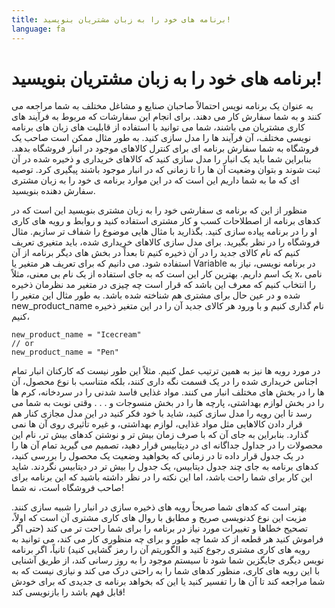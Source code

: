 ```yaml
---
title: برنامه های خود را به زبان مشتریان بنویسید!
language: fa
---
```


# برنامه های خود را به زبان مشتریان بنویسید!

به عنوان یک برنامه نویس احتمالاً صاحبان صنایع و مشاغل مختلف به شما مراجعه می کنند و به شما سفارش کار می دهند. برای انجام این سفارشات که مربوط به فرآیند های کاری مشتریان می باشند، شما می توانید با استفاده از قابلیت های زبان های برنامه نویسی مختلف، آن فرآیند ها را مدل سازی کنید. به طور مثال ممکن است صاحب یک فروشگاه به شما سفارش برنامه ای برای کنترل کالاهای موجود در انبار فروشگاه بدهد. بنابراین شما باید یک انبار را مدل سازی کنید که کالاهای خریداری و ذخیره شده در آن ثبت شوند و بتوان وضعیت آن ها را تا زمانی که در انبار موجود باشند پیگیری کرد. توصیه ای که ما به شما داریم این است که در این موارد برنامه ی خود را به زبان مشتری سفارش دهنده بنویسید.

منظور از این که برنامه ی سفارشی خود را به زبان مشتری بنویسید این است که در کدهای برنامه از اصطلاحات کسب و کار مشتری استفاده کنید و روابط و رویه های کاری او را در برنامه پیاده سازی کنید. بگذارید با مثال هایی موضوع را شفاف تر سازیم. مثال فروشگاه را در نظر بگیرید. برای مدل سازی کالاهای خریداری شده، باید متغیری تعریف کنیم که نام کالای جدید را در آن ذخیره کنیم تا بعداً در بخش های دیگر برنامه از آن استفاده شود. می دانیم که برای تعریف هر متغیر یا Variable در برنامه نویسی، نیاز به یک اسم داریم. بهترین کار این است که به جای استفاده از یک نام بی معنی، مثلاً x، نامی را انتخاب کنیم که معرف این باشد که قرار است چه چیزی در متغیر مد نظرمان ذخیره شده و در عین حال برای مشتری هم شناخته شده باشد. به طور مثال این متغیر را new_product_name نام گذاری کنیم و با ورود هر کالای جدید آن را در این متغیر ذخیره کنیم،
```
new_product_name = "Icecream"
// or
new_product_name = "Pen"
```
در مورد رویه ها نیز به همین ترتیب عمل کنیم. مثلاً این طور نیست که کارکنان انبار تمام اجناس خریداری شده را در یک قسمت نگه داری کنند، بلکه متناسب با نوع محصول، آن ها را در بخش های مختلف انبار می کنند. مواد غذایی فاسد شدنی را در سردخانه، کرم ها را در بخش لوازم بهداشتی، پارچه ها را در بخش منسوجات و  . . .  وقتی نوبت به شما می رسد تا این رویه را مدل سازی کنید، شاید با خود فکر کنید در این مدل مجازی کنار هم قرار دادن کالاهایی مثل مواد غذایی، لوازم بهداشتی، و غیره تأثیری روی آن ها نمی گذارد. بنابراین به جای آن که با صرف زمان بیش تر و نوشتن کدهای بیش تر، نام این محصولات را در جداول جداگانه ای در دیتابیس قرار دهید، تصمیم می گیرید تمام آن ها را در یک جدول قرار داده تا در زمانی که بخواهید وضعیت یک محصول را بررسی کنید، کدهای برنامه به جای چند جدول دیتابیس، یک جدول را بیش تر در دیتابیس نگردند. شاید این کار برای شما راحت باشد، اما این نکته را در نظر داشته باشید که این برنامه برای صاحب فروشگاه است، نه شما!

بهتر است که کدهای شما صریحاً رویه های ذخیره سازی در انبار را شبیه سازی کنند. مزیت این نوع کدنویسی صریح و مطابق با روال های کاری مشتری آن است که اولاً، تصحیح خطاها و تغییرات مورد نیاز در برنامه را برای شما راحت تر می کند (حتی اگر فراموش کنید هر قطعه از کد شما چه طور و برای چه منظوری کار می کند، می توانید به رویه های کاری مشتری رجوع کنید و الگوریتم آن را رمز گشایی کنید) ثانیاً، اگر برنامه نویس دیگری جایگزین شما شود تا سیستم موجود را به روز رسانی کند، از طریق آشنایی با این رویه های کاری، منظور کدهای شما را به راحتی درک می کند و نیازی نیست که به شما مراجعه کند تا آن ها را تفسیر کنید یا این که بخواهد برنامه ی جدیدی که برای خودش قابل فهم باشد را بازنویسی کند!
